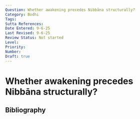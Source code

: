 ```yaml
---
Question: Whether awakening precedes Nibbāna structurally?
Category: Bodhi
Tags: 
Sutta References: 
Date Entered: 9-6-25
Last Revised: 9-6-25
Review Status: Not started
Level: 
Priority: 
Number: 
Draft: true
---
```


# Whether awakening precedes Nibbāna structurally?

## Bibliography

<!-- 

Notes:



-->